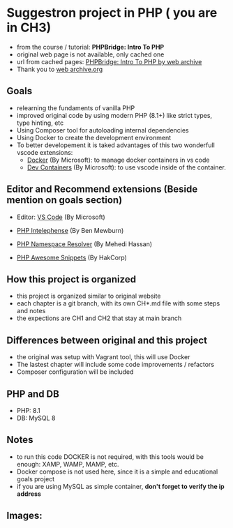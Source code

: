 # Suggestron project in PHP ( you are in CH3)

- from the course / tutorial: **PHPBridge: Intro To PHP**
- original web page is not available, only cached one
- url from cached pages: [PHPBridge: Intro To PHP by web archive](https://github.com/tutsplus/php-fundamentals-2017)
- Thank you to [web archive.org](https://web.archive.org/)

## Goals

- relearning the fundaments of vanilla PHP
- improved original code by using modern PHP (8.1+) like strict types, type hinting, etc
- Using Composer tool for autoloading internal dependencies
- Using Docker to create the development environment
- To better developement it is taked advantages of this two wonderfull vscode extensions:
  - [Docker](hhttps://marketplace.visualstudio.com/items?itemName=ms-azuretools.vscode-docker) (By Microsoft): to manage docker containers in vs code
  - [Dev Containers](https://marketplace.visualstudio.com/items?itemName=ms-vscode-remote.remote-containers) (By Microsoft): to use vscode inside of the container.

## Editor and Recommend extensions (Beside mention on goals section)

- Editor: [VS Code](https://code.visualstudio.com) (By Microsoft)

- [PHP Intelephense](https://marketplace.visualstudio.com/items?itemName=bmewburn.vscode-intelephense-client) (By Ben Mewburn)

- [PHP Namespace Resolver](https://marketplace.visualstudio.com/items?itemName=MehediDracula.php-namespace-resolver) (By Mehedi Hassan)

- [PHP Awesome Snippets](https://marketplace.visualstudio.com/items?itemName=hakcorp.php-awesome-snippets) (By HakCorp)

## How this project is organized

- this project is organized similar to original website
- each chapter is a git branch, with its own CH\*.md file with some steps and notes
- the expections are CH1 and CH2 that stay at main branch

## Differences between original and this project

- the original was setup with Vagrant tool, this will use Docker
- The lastest chapter will include some code improvements / refactors
- Composer configuration will be included

## PHP and DB

- PHP: 8.1
- DB: MySQL 8

## Notes

- to run this code DOCKER is not required, with this tools would be enough: XAMP, WAMP, MAMP, etc.
- Docker compose is not used here, since it is a simple and educational goals project
- if you are using MySQL as simple container, **don't forget to verify the ip address**

## Images:
